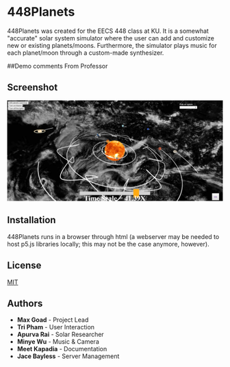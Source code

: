 # 448Planets

448Planets was created for the EECS 448 class at KU. It is a somewhat "accurate" solar system simulator where the user can add and customize new or existing planets/moons. Furthermore, the simulator plays music for each planet/moon through a custom-made synthesizer.

##Demo comments From Professor

## Screenshot

![Image of Yaktocat](https://github.com/maxdgoad/Planets/blob/master/screenshots/SC3.jpg)

## Installation

448Planets runs in a browser through html (a webserver may be needed to host p5.js libraries locally; this may not be the case anymore, however).

## License
[MIT](https://choosealicense.com/licenses/mit/)

## Authors

* **Max Goad** - Project Lead
* **Tri Pham** - User Interaction
* **Apurva Rai** - Solar Researcher
* **Minye Wu** - Music & Camera
* **Meet Kapadia** - Documentation
* **Jace Bayless** - Server Management
